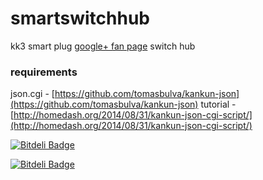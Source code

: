 # smartswitchhub
kk3 smart plug [google+ fan page](https://plus.google.com/communities/115308608951565782559) switch hub

### requirements
json.cgi - [https://github.com/tomasbulva/kankun-json](https://github.com/tomasbulva/kankun-json)
tutorial - [http://homedash.org/2014/08/31/kankun-json-cgi-script/](http://homedash.org/2014/08/31/kankun-json-cgi-script/)


[![Bitdeli Badge](https://d2weczhvl823v0.cloudfront.net/tomasbulva/smartswitchhub/trend.png)](https://bitdeli.com/free "Bitdeli Badge")


[![Bitdeli Badge](https://d2weczhvl823v0.cloudfront.net/tomasbulva/smartswitchhub/trend.png)](https://bitdeli.com/free "Bitdeli Badge")


